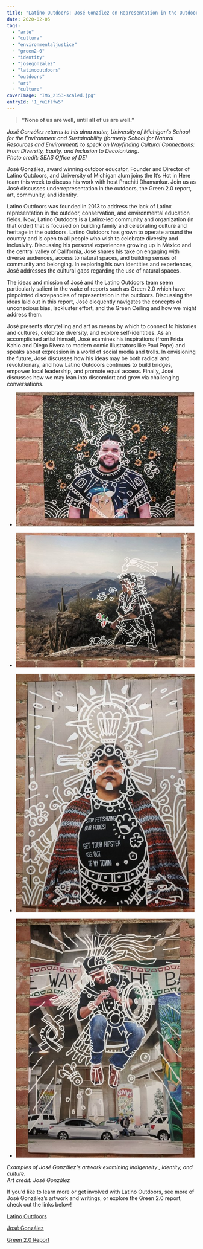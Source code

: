 ```yaml
---
title: "Latino Outdoors: José González on Representation in the Outdoors"
date: 2020-02-05
tags: 
  - "arte"
  - "cultura"
  - "environmentaljustice"
  - "green2-0"
  - "identity"
  - "josegonzalez"
  - "latinooutdoors"
  - "outdoors"
  - "art"
  - "culture"
coverImage: "IMG_2153-scaled.jpg"
entryId: '1_ru1flfw5'
---
```


> **“None of us are well, until all of us are well.”** 

_José González returns to his alma mater, University of Michigan's School for the Environment and Sustainability (formerly School for Natural Resources and Environment) to speak on Wayfinding Cultural Connections: From Diversity, Equity, and Inclusion to Decolonizing.  
Photo credit: SEAS Office of DEI_

José González, award winning outdoor educator, Founder and Director of Latino Outdoors, and University of Michigan alum joins the It’s Hot in Here team this week to discuss his work with host Prachiti Dhamankar. Join us as José discusses underrepresentation in the outdoors, the Green 2.0 report, art, community, and identity. 

Latino Outdoors was founded in 2013 to address the lack of Latinx representation in the outdoor, conservation, and environmental education fields. Now, Latino Outdoors is a Latinx-led community and organization (in that order) that is focused on building family and celebrating culture and heritage in the outdoors. Latino Outdoors has grown to operate around the country and is open to all people who wish to celebrate diversity and inclusivity. Discussing his personal experiences growing up in México and the central valley of California, José shares his take on engaging with diverse audiences, access to natural spaces, and building senses of community and belonging. In exploring his own identities and experiences, José addresses the cultural gaps regarding the use of natural spaces. 

The ideas and mission of José and the Latino Outdoors team seem particularly salient in the wake of reports such as Green 2.0 which have pinpointed discrepancies of representation in the outdoors. Discussing the ideas laid out in this report, José eloquently navigates the concepts of unconscious bias, lackluster effort, and the Green Ceiling and how we might address them. 

José presents storytelling and art as means by which to connect to histories and cultures, celebrate diversity, and explore self-identities. As an accomplished artist himself, José examines his inspirations (from Frida Kahlo and Diego Rivera to modern comic illustrators like Paul Pope) and speaks about expression in a world of social media and trolls. In envisioning the future, José discusses how his ideas may be both radical and revolutionary, and how Latino Outdoors continues to build bridges, empower local leadership, and promote equal access. Finally, José discusses how we may lean into discomfort and grow via challenging conversations. 

- ![](images/image0000031-1.jpg)
    
- ![](images/IMG_2150-1.jpg)
    
- ![](images/IMG_2151-1.jpg)
    
- ![](images/IMG_2152-1.jpg)
    

_Examples of José González's artwork examining indigeneity , identity, and culture.  
Art credit: José González_

If you’d like to learn more or get involved with Latino Outdoors, see more of José González’s artwork and writings, or explore the Green 2.0 report, check out the links below!

[Latino Outdoors](https://latinooutdoors.org/)

[José González](http://www.josegagonzalez.com/)

[Green 2.0 Report](https://www.diversegreen.org/)
